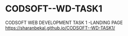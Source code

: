 # CODSOFT--WD-TASK1
CODSOFT WEB DEVELOPMENT TASK 1 -LANDING PAGE
https://sharanbekal.github.io/CODSOFT--WD-TASK1/

